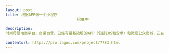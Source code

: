 ```yaml
---                
layout: post       
title: 根据APP做一个小程序
                                招募中
           
description: 
时尚母婴电商平台，自采自营，已经有最基础版的APP（包括IOS和安卓）和微信公众商城，正在改版（功能不变，重新设计UI）。需要开发小程序。
     
contenturl: https://pro.lagou.com/project/7783.html      
---                 
```

